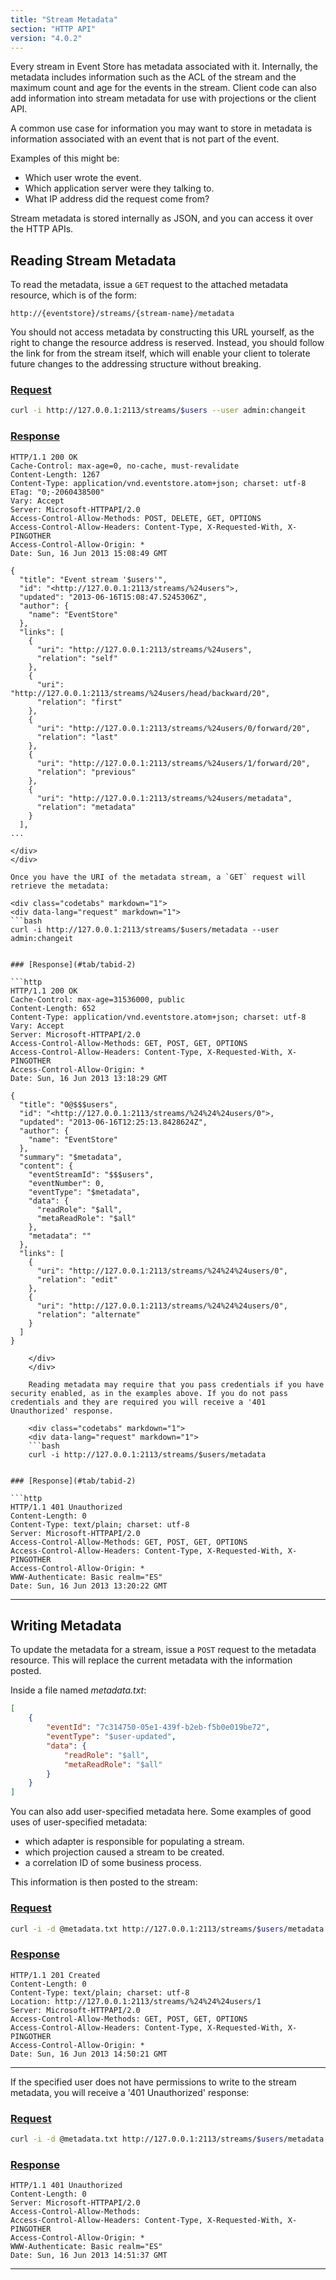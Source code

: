 ```yaml
---
title: "Stream Metadata"
section: "HTTP API"
version: "4.0.2"
---
```


Every stream in Event Store has metadata associated with it. Internally, the metadata includes information such as the ACL of the stream and the maximum count and age for the events in the stream. Client code can also add information into stream metadata for use with projections or the client API.

A common use case for information you may want to store in metadata is information associated with an event that is not part of the event.

Examples of this might be:

-   Which user wrote the event.
-   Which application server were they talking to.
-   What IP address did the request come from?

Stream metadata is stored internally as JSON, and you can access it over the HTTP APIs.

## Reading Stream Metadata

To read the metadata, issue a `GET` request to the attached metadata resource, which is of the form:

```http
http://{eventstore}/streams/{stream-name}/metadata
```

You should not access metadata by constructing this URL yourself, as the right to change the resource address is reserved. Instead, you should follow the link for from the stream itself, which will enable your client to tolerate future changes to the addressing structure without breaking.

### [Request](#tab/tabid-1)

```bash
curl -i http://127.0.0.1:2113/streams/$users --user admin:changeit
```

### [Response](#tab/tabid-2)

```http
HTTP/1.1 200 OK
Cache-Control: max-age=0, no-cache, must-revalidate
Content-Length: 1267
Content-Type: application/vnd.eventstore.atom+json; charset: utf-8
ETag: "0;-2060438500"
Vary: Accept
Server: Microsoft-HTTPAPI/2.0
Access-Control-Allow-Methods: POST, DELETE, GET, OPTIONS
Access-Control-Allow-Headers: Content-Type, X-Requested-With, X-PINGOTHER
Access-Control-Allow-Origin: *
Date: Sun, 16 Jun 2013 15:08:49 GMT

{
  "title": "Event stream '$users'",
  "id": "<http://127.0.0.1:2113/streams/%24users">,
  "updated": "2013-06-16T15:08:47.5245306Z",
  "author": {
    "name": "EventStore"
  },
  "links": [
    {
      "uri": "http://127.0.0.1:2113/streams/%24users",
      "relation": "self"
    },
    {
      "uri": "http://127.0.0.1:2113/streams/%24users/head/backward/20",
      "relation": "first"
    },
    {
      "uri": "http://127.0.0.1:2113/streams/%24users/0/forward/20",
      "relation": "last"
    },
    {
      "uri": "http://127.0.0.1:2113/streams/%24users/1/forward/20",
      "relation": "previous"
    },
    {
      "uri": "http://127.0.0.1:2113/streams/%24users/metadata",
      "relation": "metadata"
    }
  ],
...

</div>
</div>

Once you have the URI of the metadata stream, a `GET` request will retrieve the metadata:

<div class="codetabs" markdown="1">
<div data-lang="request" markdown="1">
```bash
curl -i http://127.0.0.1:2113/streams/$users/metadata --user admin:changeit


### [Response](#tab/tabid-2)

```http
HTTP/1.1 200 OK
Cache-Control: max-age=31536000, public
Content-Length: 652
Content-Type: application/vnd.eventstore.atom+json; charset: utf-8
Vary: Accept
Server: Microsoft-HTTPAPI/2.0
Access-Control-Allow-Methods: GET, POST, GET, OPTIONS
Access-Control-Allow-Headers: Content-Type, X-Requested-With, X-PINGOTHER
Access-Control-Allow-Origin: *
Date: Sun, 16 Jun 2013 13:18:29 GMT

{
  "title": "0@$$$users",
  "id": "<http://127.0.0.1:2113/streams/%24%24%24users/0">,
  "updated": "2013-06-16T12:25:13.8428624Z",
  "author": {
    "name": "EventStore"
  },
  "summary": "$metadata",
  "content": {
    "eventStreamId": "$$$users",
    "eventNumber": 0,
    "eventType": "$metadata",
    "data": {
      "readRole": "$all",
      "metaReadRole": "$all"
    },
    "metadata": ""
  },
  "links": [
    {
      "uri": "http://127.0.0.1:2113/streams/%24%24%24users/0",
      "relation": "edit"
    },
    {
      "uri": "http://127.0.0.1:2113/streams/%24%24%24users/0",
      "relation": "alternate"
    }
  ]
}

    </div>
    </div>

    Reading metadata may require that you pass credentials if you have security enabled, as in the examples above. If you do not pass credentials and they are required you will receive a '401 Unauthorized' response.

    <div class="codetabs" markdown="1">
    <div data-lang="request" markdown="1">
    ```bash
    curl -i http://127.0.0.1:2113/streams/$users/metadata


### [Response](#tab/tabid-2)

```http
HTTP/1.1 401 Unauthorized
Content-Length: 0
Content-Type: text/plain; charset: utf-8
Server: Microsoft-HTTPAPI/2.0
Access-Control-Allow-Methods: GET, POST, GET, OPTIONS
Access-Control-Allow-Headers: Content-Type, X-Requested-With, X-PINGOTHER
Access-Control-Allow-Origin: *
WWW-Authenticate: Basic realm="ES"
Date: Sun, 16 Jun 2013 13:20:22 GMT
```

***


## Writing Metadata

To update the metadata for a stream, issue a `POST` request to the metadata resource. This will replace the current metadata with the information posted.

Inside a file named _metadata.txt_:

```json
[
    {
        "eventId": "7c314750-05e1-439f-b2eb-f5b0e019be72",
        "eventType": "$user-updated",
        "data": {
            "readRole": "$all",
            "metaReadRole": "$all"
        }
    }
]
```

You can also add user-specified metadata here. Some examples of good uses of user-specified metadata:

-   which adapter is responsible for populating a stream.
-   which projection caused a stream to be created.
-   a correlation ID of some business process.

This information is then posted to the stream:

### [Request](#tab/tabid-1)

```bash
curl -i -d @metadata.txt http://127.0.0.1:2113/streams/$users/metadata --user admin:changeit -H "Content-Type: application/vnd.eventstore.events+json"
```

### [Response](#tab/tabid-2)

```http
HTTP/1.1 201 Created
Content-Length: 0
Content-Type: text/plain; charset: utf-8
Location: http://127.0.0.1:2113/streams/%24%24%24users/1
Server: Microsoft-HTTPAPI/2.0
Access-Control-Allow-Methods: GET, POST, GET, OPTIONS
Access-Control-Allow-Headers: Content-Type, X-Requested-With, X-PINGOTHER
Access-Control-Allow-Origin: *
Date: Sun, 16 Jun 2013 14:50:21 GMT
```

***


If the specified user does not have permissions to write to the stream metadata, you will receive a '401 Unauthorized' response:

### [Request](#tab/tabid-1)

```bash
curl -i -d @metadata.txt http://127.0.0.1:2113/streams/$users/metadata --user invaliduser:invalidpass -H "Content-Type: application/vnd.eventstore.events+json"
```

### [Response](#tab/tabid-2)

```http
HTTP/1.1 401 Unauthorized
Content-Length: 0
Server: Microsoft-HTTPAPI/2.0
Access-Control-Allow-Methods:
Access-Control-Allow-Headers: Content-Type, X-Requested-With, X-PINGOTHER
Access-Control-Allow-Origin: *
WWW-Authenticate: Basic realm="ES"
Date: Sun, 16 Jun 2013 14:51:37 GMT
```

***

